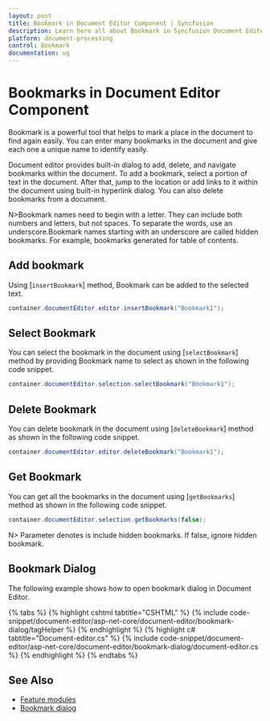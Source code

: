 ```yaml
---
layout: post
title: Bookmark in Document Editor Component | Syncfusion
description: Learn here all about Bookmark in Syncfusion Document Editor component of Syncfusion Essential JS 2 and more.
platform: document-processing
control: Bookmark
documentation: ug
---
```



# Bookmarks in Document Editor Component

Bookmark is a powerful tool that helps to mark a place in the document to find again easily. You can enter many bookmarks in the document and give each one a unique name to identify easily.

Document editor provides built-in dialog to add, delete, and navigate bookmarks within the document. To add a bookmark, select a portion of text in the document. After that, jump to the location or add links to it within the document using built-in hyperlink dialog. You can also delete bookmarks from a document.

N>Bookmark names need to begin with a letter. They can include both numbers and letters, but not spaces. To separate the words, use an underscore.Bookmark names starting with an underscore are called hidden bookmarks. For example, bookmarks generated for table of contents.

## Add bookmark

Using [`insertBookmark`] method, Bookmark can be added to the selected text.

```csharp
container.documentEditor.editor.insertBookmark("Bookmark1");
```

## Select Bookmark

You can select the bookmark in the document using [`selectBookmark`] method by providing Bookmark name to select as shown in the following code snippet.

```csharp
container.documentEditor.selection.selectBookmark("Bookmark1");
```

## Delete Bookmark

You can delete bookmark in the document using [`deleteBookmark`] method as shown in the following code snippet.

```csharp
container.documentEditor.editor.deleteBookmark("Bookmark1");
```

## Get Bookmark

You can get all the bookmarks in the document using [`getBookmarks`] method as shown in the following code snippet.

```csharp
container.documentEditor.selection.getBookmarks(false);
```

N> Parameter denotes is include hidden bookmarks. If false, ignore hidden bookmark.

## Bookmark Dialog

The following example shows how to open bookmark dialog in Document Editor.

{% tabs %}
{% highlight cshtml tabtitle="CSHTML" %}
{% include code-snippet/document-editor/asp-net-core/document-editor/bookmark-dialog/tagHelper %}
{% endhighlight %}
{% highlight c# tabtitle="Document-editor.cs" %}
{% include code-snippet/document-editor/asp-net-core/document-editor/bookmark-dialog/document-editor.cs %}
{% endhighlight %}
{% endtabs %}

## See Also

* [Feature modules](../asp-net-core/feature-module)
* [Bookmark dialog](../asp-net-core/dialog#bookmark-dialog)
